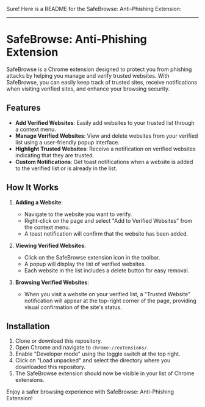 Sure! Here is a README for the SafeBrowse: Anti-Phishing Extension:

---

# SafeBrowse: Anti-Phishing Extension

SafeBrowse is a Chrome extension designed to protect you from phishing attacks by helping you manage and verify trusted websites. With SafeBrowse, you can easily keep track of trusted sites, receive notifications when visiting verified sites, and enhance your browsing security.

## Features

- **Add Verified Websites**: Easily add websites to your trusted list through a context menu.
- **Manage Verified Websites**: View and delete websites from your verified list using a user-friendly popup interface.
- **Highlight Trusted Websites**: Receive a notification on verified websites indicating that they are trusted.
- **Custom Notifications**: Get toast notifications when a website is added to the verified list or is already in the list.

## How It Works

1. **Adding a Website**:
    - Navigate to the website you want to verify.
    - Right-click on the page and select "Add to Verified Websites" from the context menu.
    - A toast notification will confirm that the website has been added.

2. **Viewing Verified Websites**:
    - Click on the SafeBrowse extension icon in the toolbar.
    - A popup will display the list of verified websites.
    - Each website in the list includes a delete button for easy removal.

3. **Browsing Verified Websites**:
    - When you visit a website on your verified list, a "Trusted Website" notification will appear at the top-right corner of the page, providing visual confirmation of the site's status.

## Installation

1. Clone or download this repository.
2. Open Chrome and navigate to `chrome://extensions/`.
3. Enable "Developer mode" using the toggle switch at the top right.
4. Click on "Load unpacked" and select the directory where you downloaded this repository.
5. The SafeBrowse extension should now be visible in your list of Chrome extensions.


Enjoy a safer browsing experience with SafeBrowse: Anti-Phishing Extension!
